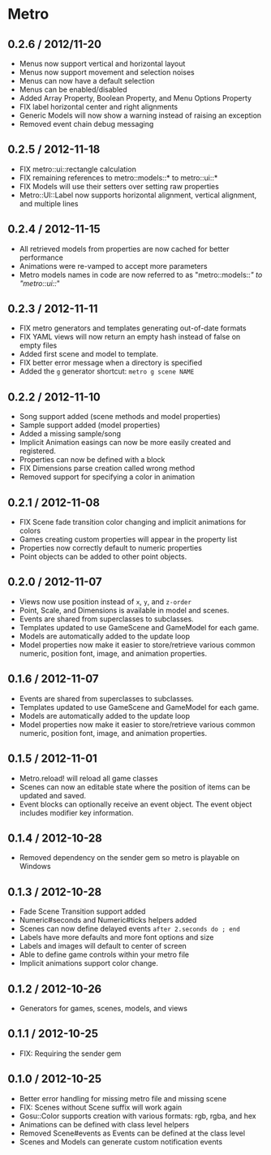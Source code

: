 # Metro

## 0.2.6 / 2012/11-20

* Menus now support vertical and horizontal layout
* Menus now support movement and selection noises
* Menus can now have a default selection
* Menus can be enabled/disabled
* Added Array Property, Boolean Property, and Menu Options Property
* FIX label horizontal center and right alignments
* Generic Models will now show a warning instead of raising an exception
* Removed event chain debug messaging

## 0.2.5 / 2012-11-18

* FIX metro::ui::rectangle calculation
* FIX remaining references to metro::models::* to metro::ui::*
* FIX Models will use their setters over setting raw properties
* Metro::UI::Label now supports horizontal alignment, vertical alignment, and multiple lines

## 0.2.4 / 2012-11-15

* All retrieved models from properties are now cached for better performance
* Animations were re-vamped to accept more parameters
* Metro models names in code are now referred to as "metro::models::*" to "metro::ui::*"

## 0.2.3 / 2012-11-11

* FIX metro generators and templates generating out-of-date formats
* FIX YAML views will now return an empty hash instead of false on empty files
* Added first scene and model to template.
* FIX better error message when a directory is specified
* Added the `g` generator shortcut: `metro g scene NAME`

## 0.2.2 / 2012-11-10

* Song support added (scene methods and model properties)
* Sample support added (model properties)
* Added a missing sample/song
* Implicit Animation easings can now be more easily created and registered.
* Properties can now be defined with a block
* FIX Dimensions parse creation called wrong method
* Removed support for specifying a color in animation

## 0.2.1 / 2012-11-08

* FIX Scene fade transition color changing and implicit animations 
  for colors
* Games creating custom properties will appear in the property list
* Properties now correctly default to numeric properties
* Point objects can be added to other point objects. 

## 0.2.0 / 2012-11-07

* Views now use position instead of `x`, `y`, and `z-order`
* Point, Scale, and Dimensions is available in model and scenes.
* Events are shared from superclasses to subclasses.
* Templates updated to use GameScene and GameModel for each game.
* Models are automatically added to the update loop
* Model properties now make it easier to store/retrieve various
  common numeric, position font, image, and animation properties.


## 0.1.6 / 2012-11-07

* Events are shared from superclasses to subclasses.
* Templates updated to use GameScene and GameModel for each game.
* Models are automatically added to the update loop
* Model properties now make it easier to store/retrieve various
  common numeric, position font, image, and animation properties.

## 0.1.5 / 2012-11-01

* Metro.reload! will reload all game classes
* Scenes can now an editable state where the position of items can be
  updated and saved.
* Event blocks can optionally receive an event object. The event object
  includes modifier key information.


## 0.1.4 / 2012-10-28

* Removed dependency on the sender gem so metro is playable on Windows

## 0.1.3 / 2012-10-28

* Fade Scene Transition support added
* Numeric#seconds and Numeric#ticks helpers added
* Scenes can now define delayed events `after 2.seconds do ; end`
* Labels have more defaults and more font options and size
* Labels and images will default to center of screen
* Able to define game controls within your metro file
* Implicit animations support color change.

## 0.1.2 / 2012-10-26

* Generators for games, scenes, models, and views

## 0.1.1 / 2012-10-25

* FIX: Requiring the sender gem

## 0.1.0 / 2012-10-25

* Better error handling for missing metro file and missing scene
* FIX: Scenes without Scene suffix will work again
* Gosu::Color supports creation with various formats: rgb, rgba, and hex
* Animations can be defined with class level helpers
* Removed Scene#events as Events can be defined at the class level
* Scenes and Models can generate custom notification events